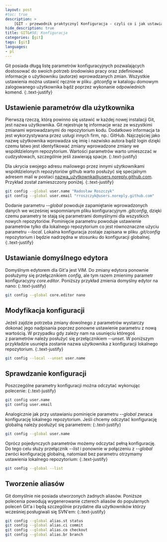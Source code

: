 ```yaml
---
layout: post
#toc: true
description: >
    [GIT - przewodnik praktyczny] Konfiguracja - czyli co i jak ustawiać żeby praca z Git była wygodniejsza. Git posiada długą listę parametrów konfiguracyjnych pozwalających dostosować do swoich potrzeb środowisko pracy, a ten opis zawiera podstawowe parametry konfiguracyjne.
hide_description: true
title: GIT&#58; Konfiguracja
categories: [git] 
tags: [git]
languages:
- pl
---
```


Git posiada długą listę parametrów konfiguracyjnych pozwalających dostosować do swoich potrzeb środowisko pracy oraz zdefiniować informacje o użytkowniku (autorze) wprowadzanych zmian. Wszystkie ustawienia można ustawić ręcznie w&nbsp;pliku _.gitconfig_ w&nbsp;katalogu domowym zalogowanego użytkownika bądź poprzez wykonanie odpowiednich komend.
{:.text-justify}

<!--more-->

## Ustawienie parametrów dla użytkownika

Pierwszą rzeczą, którą powinno się ustawić w każdej nowej instalacji Git, jest nazwa użytkownika. Git rejestruje tę informacje wraz ze wszystkimi zmianami wprowadzanymi do repozytorium kodu. Dodatkowo informacja ta jest wykorzystywana przez usługi innych firm, np.: GitHub. Najczęściej jako nazwę użytkownika wprowadza się imię i nazwisko autora bądź login dzięki czemu łatwo jest identyfikować zmiany wprowadzone zmiany we współdzielonym repozytorium. Wartości parametrów warto umieszczać w cudzysłowach, szczególnie jeśli zawierają spacje.
{:.text-justify}

Dla ukrycia swojego adresu mailowego przez innymi użytkownikami współdzielonych repozytoriów github warto posłużyć się specjalnym adresem mail w postaci nazwa_użytkownka@users.noreply.github.com. Przykład został zamieszczony poniżej.
{:.text-justify}

```bash
git config --global user.name "Radosław Roszczyk"
git config --global user.email "rroszczyk@users.noreply.github.com"
```

Dodanie parametru _--global_ powoduje zapamiętanie wprowadzonych danych we wcześniej wspomnianym pliku konfiguracyjnym _.gitconfig_, dzięki czemu parametry te stają się parametrami domyślnymi dla wszystkich nowych repozytoriów. Pominięcie parametru powoduje ustawienie parametrów tylko dla lokalnego repozytorium co jest równoznaczne użyciu parametru _--local_. Lokalna konfiguracja zostaje zapisana w pliku _.git/config_ repozytorium i będzie nadrzędna w stosunku do konfiguracji globalnej.
{:.text-justify}

## Ustawianie domyślnego edytora

Domyślnym edytorem dla Git'a jest VIM. Do zmiany edytora ponownie posłużymy się przełącznikiem _config_, ale tym razem zmienimy parametr konfiguracyjny _core.editor_. Poniższy przykład zmienia domyślny edytor na nano:
{:.text-justify}

```bash
git config --global core.editor nano
```

## Modyfikacja konfiguracji

Jeżeli zajdzie potrzeba zmiany dowolnego z&nbsp;parametrów wystarczy dokonać jego nadpisania poprzez ponowne ustawienie parametru z nową wartością. W&nbsp;przypadku gdy zależy nam na usunięciu któregoś z&nbsp;parametrów należy posłużyć się przełącznikiem _--unset_. W&nbsp;poniższym przykładzie usunięta zostanie nazwa użytkownika z&nbsp;konfiguracji lokalnego repozytorium.
{:.text-justify}

```bash
git config --local --unset user.name
```

## Sprawdzanie konfiguracji

Poszczególne parametry konfiguracji można odczytać wykonując polecenie:
{:.text-justify}

```bash
git config user.name
git config user.email
```

Analogicznie jak przy ustawianiu pominięcie parametru _--global_ zwraca konfigurację lokalnego repozytorium. Jeśli chcemy odczytać konfigurację globalną należy posłużyć się parametrem:
{:.text-justify}

```bash
git config --global user.name
```

Oprócz pojedynczych parametrów możemy odczytać pełną konfigurację. Do tego celu służy przełącznik _--list_ i ponownie w połączeniu z _--global_ zwróci konfigurację globalną, natomiast bez parametru otrzymamy ustawienia lokalnego repozytorium:
{:.text-justify}

```bash
git config --global --list
```

## Tworzenie aliasów

Git domyślnie nie posiada utworzonych żadnych aliasów. Poniższe polecenia powodują wygenerowanie czterech aliasów do popularnych poleceń Git'a i będą szczególnie przydatne dla użytkowników którzy wcześniej posługiwali się SVN'em:
{:.text-justify}

```bash
git config --global alias.st status
git config --global alias.ci commit
git config --global alias.co checkout
git config --global alias.br branch
```
